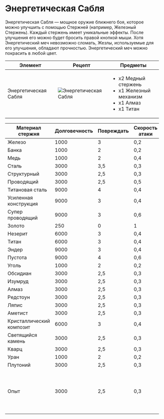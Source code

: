 # Энергетическая Сабля

Энергетическая Сабля — мощное оружие ближнего боя, которое можно улучшить с помощью Стержней (например, Железный Стержень). Каждый стержень имеет уникальные эффекты. После улучшения его можно будет бросить правой кнопкой мыши. Хотя Энергетический меч невозможно сломать, Жезлы, используемые для его улучшения, обладают прочностью. Энергетический меч можно покрасить в любой цвет.

| Элемент              | Рецепт                                                           | Предметы                                                                                            |
| -------------------- | ---------------------------------------------------------------- | --------------------------------------------------------------------------------------------------- |
| Энергетическая Сабля | ![Энергетическая Сабля](../../.gitbook/assets/energy\_saber.png) | <ul><li>x2 Медный стержень</li><li>x1 Железный механизм</li><li>x1 Алмаз</li><li>x1 Титан</li></ul> |

| Материал стержня         | Долговечность | Повреждать | Скорость атаки | Диапазон | Эффект                                                                       |
| ------------------------ | ------------- | ---------- | -------------- | -------- | ---------------------------------------------------------------------------- |
| Железо                   | 1000          | 3          | 0,2            | 0        |                                                                              |
| Банка                    | 1000          | 2          | 0,2            | 0        | Прочность  1                                                                 |
| Медь                     | 1000          | 2          | 0,4            | 0        |                                                                              |
| Сталь                    | 3000          | 3,5        | 0,3            | 1        |                                                                              |
| Структурный              | 3000          | 2,5        | 0,3            | 1        | Прочность 2                                                                  |
| Проводящий               | 3000          | 2,5        | 0,5            | 1        |                                                                              |
| Титановая сталь          | 9000          | 4          | 0,4            | 2        |                                                                              |
| Усиленная конструкция    | 9000          | 3          | 0,4            | 2        | Прочность 3                                                                  |
| Супер проводящий         | 9000          | 3          | 0,6            | 2        |                                                                              |
| Золото                   | 250           | 0          | 1              | 0        |                                                                              |
| Незерит                  | 6000          | 3          | 0,4            | 2        | Прочность 4                                                                  |
| Титан                    | 6000          | 3          | 0,4            | 4        |                                                                              |
| Эндер                    | 9000          | 3          | 0,4            | 2        | Добыча 4                                                                     |
| Пустота                  | 9000          | 4          | 0,6            | 2        |                                                                              |
| Уголь                    | 1000          | 2          | 0,2            | 0        | Заговор огня                                                                 |
| Обсидиан                 | 3000          | 2,5        | 0,3            | 1        | Заговор огня                                                                 |
| Изумруд                  | 3000          | 2,5        | 0,3            | 1        | Добыча 2                                                                     |
| Алмаз                    | 3000          | 2,5        | 0,3            | 1        | Добыча 2                                                                     |
| Редстоун                 | 3000          | 2,5        | 0,3            | 1        | Вампиризм                                                                    |
| Ляпис                    | 3000          | 2,5        | 0,3            | 1        | Медлительность                                                               |
| Аметист                  | 3000          | 2,5        | 0,3            | 1        | Слабость                                                                     |
| Кристаллический композит | 6000          | 3          | 0,4            | 2        | Добыча 3                                                                     |
| Светящийся камень        | 3000          | 2,5        | 0,3            | 1        | Светящийся                                                                   |
| Кварц                    | 3000          | 2,5        | 0,3            | 1        | Слабость                                                                     |
| Уран                     | 1000          | 2          | 0,2            | 0        | Отравление                                                                   |
| Плутоний                 | 3000          | 2,5        | 0,3            | 1        | Иссушение                                                                    |
| Опыт                     | 3000          | 2,5        | 0,3            | 1        | Усиленный (предотвращает повреждение других улучшений за счет долговечности) |
